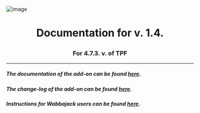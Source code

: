 ![image](https://i.imgur.com/rBiUoHz.png)
# <p align="center">Documentation for v. 1.4.</p>
### <p align="center">For 4.7.3. v. of TPF</p>

---

##### The documentation of the add-on can be found [here](https://github.com/DragonBlame/tpf-dragons-edition/blob/main/DOCUMENTATION.md).

##### The change-log of the add-on can be found [here](https://github.com/DragonBlame/tpf-dragons-edition/blob/main/CHANGELOG.md).

##### Instructions for Wabbajack users can be found [here](https://github.com/DragonBlame/tpf-dragons-edition/blob/main/WABBAJACK.md).
